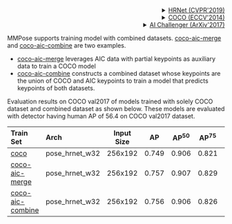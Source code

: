 <!-- [ALGORITHM] -->

<details>
<summary align="right"><a href="http://openaccess.thecvf.com/content_CVPR_2019/html/Sun_Deep_High-Resolution_Representation_Learning_for_Human_Pose_Estimation_CVPR_2019_paper.html">HRNet (CVPR'2019)</a></summary>

```bibtex
@inproceedings{sun2019deep,
  title={Deep high-resolution representation learning for human pose estimation},
  author={Sun, Ke and Xiao, Bin and Liu, Dong and Wang, Jingdong},
  booktitle={Proceedings of the IEEE conference on computer vision and pattern recognition},
  pages={5693--5703},
  year={2019}
}
```

</details>

<!-- [DATASET] -->

<details>
<summary align="right"><a href="https://link.springer.com/chapter/10.1007/978-3-319-10602-1_48">COCO (ECCV'2014)</a></summary>

```bibtex
@inproceedings{lin2014microsoft,
  title={Microsoft coco: Common objects in context},
  author={Lin, Tsung-Yi and Maire, Michael and Belongie, Serge and Hays, James and Perona, Pietro and Ramanan, Deva and Doll{\'a}r, Piotr and Zitnick, C Lawrence},
  booktitle={European conference on computer vision},
  pages={740--755},
  year={2014},
  organization={Springer}
}
```

</details>

<details>
<summary align="right"><a href="https://arxiv.org/abs/1711.06475">AI Challenger (ArXiv'2017)</a></summary>

```bibtex
@article{wu2017ai,
  title={Ai challenger: A large-scale dataset for going deeper in image understanding},
  author={Wu, Jiahong and Zheng, He and Zhao, Bo and Li, Yixin and Yan, Baoming and Liang, Rui and Wang, Wenjia and Zhou, Shipei and Lin, Guosen and Fu, Yanwei and others},
  journal={arXiv preprint arXiv:1711.06475},
  year={2017}
}
```

</details>

MMPose supports training model with combined datasets. [coco-aic-merge](/configs/body_2d_keypoint/topdown_heatmap/coco/td-hm_hrnet-w32_8xb64-210e_coco-aic-256x192-merge.py) and [coco-aic-combine](/configs/body_2d_keypoint/topdown_heatmap/coco/td-hm_hrnet-w32_8xb64-210e_coco-aic-256x192-combine.py) are two examples.

- [coco-aic-merge](/configs/body_2d_keypoint/topdown_heatmap/coco/td-hm_hrnet-w32_8xb64-210e_coco-aic-256x192-merge.py) leverages AIC data with partial keypoints as auxiliary data to train a COCO model
- [coco-aic-combine](/configs/body_2d_keypoint/topdown_heatmap/coco/td-hm_hrnet-w32_8xb64-210e_coco-aic-256x192-combine.py) constructs a combined dataset whose keypoints are the union of COCO and AIC keypoints to train a model that predicts keypoints of both datasets.

Evaluation results on COCO val2017 of models trained with solely COCO dataset and combined dataset as shown below. These models are evaluated with detector having human AP of 56.4 on COCO val2017 dataset.

| Train Set                                    | Arch           | Input Size |  AP   | AP<sup>50</sup> | AP<sup>75</sup> |  AR   | AR<sup>50</sup> |                  ckpt                   |                  log                   |
| :------------------------------------------- | :------------- | :--------: | :---: | :-------------: | :-------------: | :---: | :-------------: | :-------------------------------------: | :------------------------------------: |
| [coco](/configs/body_2d_keypoint/topdown_heatmap/coco/td-hm_hrnet-w32_8xb64-210e_coco-256x192.py) | pose_hrnet_w32 |  256x192   | 0.749 |      0.906      |      0.821      | 0.804 |      0.945      | [ckpt](https://download.openmmlab.com/mmpose/v1/body_2d_keypoint/topdown_heatmap/coco/td-hm_hrnet-w32_8xb64-210e_coco-256x192-81c58e40_20220909.pth) | [log](https://download.openmmlab.com/mmpose/v1/body_2d_keypoint/topdown_heatmap/coco/td-hm_hrnet-w32_8xb64-210e_coco-256x192_20220909.log) |
| [coco-aic-merge](/configs/body_2d_keypoint/topdown_heatmap/coco/td-hm_hrnet-w32_8xb64-210e_coco-aic-256x192-merge.py) | pose_hrnet_w32 |  256x192   | 0.757 |      0.907      |      0.829      | 0.809 |      0.944      | [ckpt](https://download.openmmlab.com/mmpose/v1/body_2d_keypoint/topdown_heatmap/coco/td-hm_hrnet-w32_8xb64-210e_coco-aic-256x192-merge-b05435b9_20221025.pth) | [log](https://download.openmmlab.com/mmpose/v1/body_2d_keypoint/topdown_heatmap/coco/td-hm_hrnet-w32_8xb64-210e_coco-aic-256x192-merge_20221025.log) |
| [coco-aic-combine](/configs/body_2d_keypoint/topdown_heatmap/coco/td-hm_hrnet-w32_8xb64-210e_coco-aic-256x192-combine.py) | pose_hrnet_w32 |  256x192   | 0.756 |      0.906      |      0.826      | 0.807 |      0.943      | [ckpt](https://download.openmmlab.com/mmpose/v1/body_2d_keypoint/topdown_heatmap/coco/td-hm_hrnet-w32_8xb64-210e_coco-aic-256x192-combine-4ce66880_20221026.pth) | [log](https://download.openmmlab.com/mmpose/v1/body_2d_keypoint/topdown_heatmap/coco/td-hm_hrnet-w32_8xb64-210e_coco-aic-256x192-combine_20221026.log) |
